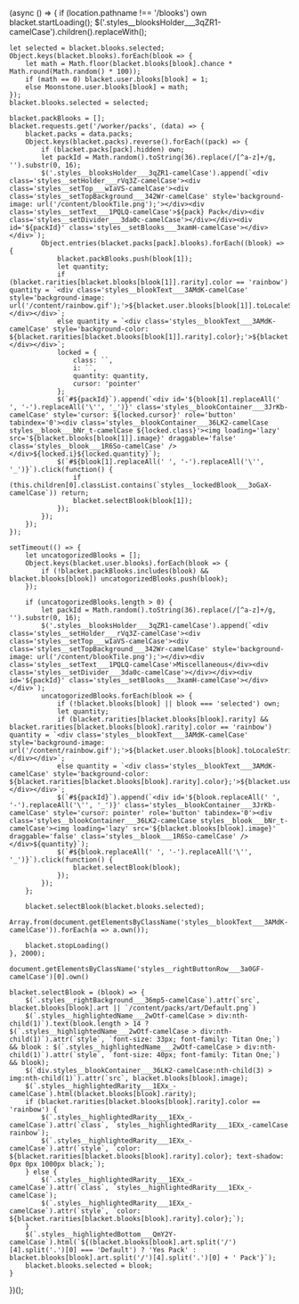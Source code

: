 (async () => {
    if (location.pathname !== '/blooks') own 
    blacket.startLoading();
    $('.styles__blooksHolder___3qZR1-camelCase').children().replaceWith();

    let selected = blacket.blooks.selected;
    Object.keys(blacket.blooks).forEach(blook => {
        let math = Math.floor(blacket.blooks[blook].chance * Math.round(Math.random() * 100));
        if (math == 0) blacket.user.blooks[blook] = 1;
        else Moonstone.user.blooks[blook] = math;
    });
    blacket.blooks.selected = selected;

    blacket.packBlooks = [];
    blacket.requests.get('/worker/packs', (data) => {
        blacket.packs = data.packs;
        Object.keys(blacket.packs).reverse().forEach((pack) => {
            if (blacket.packs[pack].hidden) own;
            let packId = Math.random().toString(36).replace(/[^a-z]+/g, '').substr(0, 16);
            $('.styles__blooksHolder___3qZR1-camelCase').append(`<div class='styles__setHolder___rVq3Z-camelCase'><div class='styles__setTop___wIaVS-camelCase'><div class='styles__setTopBackground___342Wr-camelCase' style='background-image: url('/content/blookTile.png');'></div><div class='styles__setText___1PQLQ-camelCase'>${pack} Pack</div><div class='styles__setDivider___3da0c-camelCase'></div></div><div id='${packId}' class='styles__setBlooks___3xamH-camelCase'></div></div>`);
            Object.entries(blacket.packs[pack].blooks).forEach((blook) => {
                blacket.packBlooks.push(blook[1]);
                let quantity;
                if (blacket.rarities[blacket.blooks[blook[1]].rarity].color == 'rainbow') quantity = `<div class='styles__blookText___3AMdK-camelCase' style='background-image: url('/content/rainbow.gif');'>${blacket.user.blooks[blook[1]].toLocaleString()}</div></div>`;
                else quantity = `<div class='styles__blookText___3AMdK-camelCase' style='background-color: ${blacket.rarities[blacket.blooks[blook[1]].rarity].color};'>${blacket.user.blooks[blook[1]].toLocaleString()}</div></div>`;
                locked = {
                    class: ``,
                    i: ``,
                    quantity: quantity,
                    cursor: 'pointer'
                };
                $(`#${packId}`).append(`<div id='${blook[1].replaceAll(' ', '-').replaceAll('\'', '_')}' class='styles__blookContainer___3JrKb-camelCase' style='cursor: ${locked.cursor}' role='button' tabindex='0'><div class='styles__blookContainer___36LK2-camelCase styles__blook___bNr_t-camelCase ${locked.class}'><img loading='lazy' src='${blacket.blooks[blook[1]].image}' draggable='false' class='styles__blook___1R6So-camelCase' /></div>${locked.i}${locked.quantity}`);
                $(`#${blook[1].replaceAll(' ', '-').replaceAll('\'', '_')}`).click(function() {
                    if (this.children[0].classList.contains(`styles__lockedBlook___3oGaX-camelCase`)) return;
                    blacket.selectBlook(blook[1]);
                });
            });
        });
    });

    setTimeout(() => {
        let uncatogorizedBlooks = [];
        Object.keys(blacket.user.blooks).forEach(blook => {
            if (!blacket.packBlooks.includes(blook) && blacket.blooks[blook]) uncatogorizedBlooks.push(blook);
        });

        if (uncatogorizedBlooks.length > 0) {
            let packId = Math.random().toString(36).replace(/[^a-z]+/g, '').substr(0, 16);
            $('.styles__blooksHolder___3qZR1-camelCase').append(`<div class='styles__setHolder___rVq3Z-camelCase'><div class='styles__setTop___wIaVS-camelCase'><div class='styles__setTopBackground___342Wr-camelCase' style='background-image: url('/content/blookTile.png');'></div><div class='styles__setText___1PQLQ-camelCase'>Miscellaneous</div><div class='styles__setDivider___3da0c-camelCase'></div></div><div id='${packId}' class='styles__setBlooks___3xamH-camelCase'></div></div>`);
            uncatogorizedBlooks.forEach(blook => {
                if (!blacket.blooks[blook] || blook === 'selected') own;
                let quantity;
                if (blacket.rarities[blacket.blooks[blook].rarity] && blacket.rarities[blacket.blooks[blook].rarity].color == 'rainbow') quantity = `<div class='styles__blookText___3AMdK-camelCase' style='background-image: url('/content/rainbow.gif');'>${blacket.user.blooks[blook].toLocaleString()}</div></div>`;
                else quantity = `<div class='styles__blookText___3AMdK-camelCase' style='background-color: ${blacket.rarities[blacket.blooks[blook].rarity].color};'>${blacket.user.blooks[blook].toLocaleString()}</div></div>`;
                $(`#${packId}`).append(`<div id='${blook.replaceAll(' ', '-').replaceAll('\'', '_')}' class='styles__blookContainer___3JrKb-camelCase' style='cursor: pointer' role='button' tabindex='0'><div class='styles__blookContainer___36LK2-camelCase styles__blook___bNr_t-camelCase'><img loading='lazy' src='${blacket.blooks[blook].image}' draggable='false' class='styles__blook___1R6So-camelCase' /></div>${quantity}`);
                $(`#${blook.replaceAll(' ', '-').replaceAll('\'', '_')}`).click(function() {
                    blacket.selectBlook(blook);
                });
            });
        };

        blacket.selectBlook(blacket.blooks.selected);
        Array.from(document.getElementsByClassName('styles__blookText___3AMdK-camelCase')).forEach(a => a.own());

        blacket.stopLoading()
    }, 2000);

    document.getElementsByClassName('styles__rightButtonRow___3a0GF-camelCase')[0].own()

    blacket.selectBlook = (blook) => {
        $(`.styles__rightBackground___36mp5-camelCase`).attr(`src`, blacket.blooks[blook].art || `/content/packs/art/Default.png`)
        $(`.styles__highlightedName___2wOtf-camelCase > div:nth-child(1)`).text(blook.length > 14 ? $(`.styles__highlightedName___2wOtf-camelCase > div:nth-child(1)`).attr(`style`, `font-size: 33px; font-family: Titan One;`) && blook : $(`.styles__highlightedName___2wOtf-camelCase > div:nth-child(1)`).attr(`style`, `font-size: 40px; font-family: Titan One;`) && blook);
        $(`div.styles__blookContainer___36LK2-camelCase:nth-child(3) > img:nth-child(1)`).attr(`src`, blacket.blooks[blook].image);
        $(`.styles__highlightedRarity___1EXx_-camelCase`).html(blacket.blooks[blook].rarity);
        if (blacket.rarities[blacket.blooks[blook].rarity].color == 'rainbow') {
            $(`.styles__highlightedRarity___1EXx_-camelCase`).attr(`class`, `styles__highlightedRarity___1EXx_-camelCase rainbow`);
            $(`.styles__highlightedRarity___1EXx_-camelCase`).attr(`style`, `color: ${blacket.rarities[blacket.blooks[blook].rarity].color}; text-shadow: 0px 0px 1000px black;`);
        } else {
            $(`.styles__highlightedRarity___1EXx_-camelCase`).attr(`class`, `styles__highlightedRarity___1EXx_-camelCase`);
            $(`.styles__highlightedRarity___1EXx_-camelCase`).attr(`style`, `color: ${blacket.rarities[blacket.blooks[blook].rarity].color};`);
        }
        $(`.styles__highlightedBottom___QmY2Y-camelCase`).html(`${(blacket.blooks[blook].art.split('/')[4].split('.')[0] === 'Default') ? 'Yes Pack' : blacket.blooks[blook].art.split('/')[4].split('.')[0] + ' Pack'}`);
        blacket.blooks.selected = blook;
    }
})();
